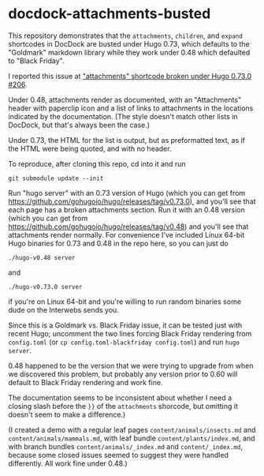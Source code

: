 # docdock-attachments-busted

This repository demonstrates that the `attachments`, `children`,
and `expand` shortcodes in DocDock are busted under Hugo 0.73, which
defaults to the "Goldmark" markdown library while they work under 0.48
which defaulted to "Black Friday".

I reported this issue at ["attachments" shortcode broken under Hugo
0.73.0 #206](https://github.com/vjeantet/hugo-theme-docdock/issues/206).

Under 0.48, attachments render as documented, with an "Attachments"
header with paperclip icon and a list of links to attachments in the
locations indicated by the documentation.  (The style doesn't match
other lists in DocDock, but that's always been the case.)

Under 0.73, the HTML for the list is output, but as preformatted text,
as if the HTML were being quoted, and with no header.

To reproduce, after cloning this repo, cd into it and run

    git submodule update --init

Run "hugo server" with an 0.73 version of Hugo (which you can get
from https://github.com/gohugoio/hugo/releases/tag/v0.73.0),
and you'll see that each page has a broken attachments
section.  Run it with an 0.48 version (which you can get from
https://github.com/gohugoio/hugo/releases/tag/v0.48) and you'll see that
attachments render normally.  For convenience I've included Linux 64-bit
Hugo binaries for 0.73 and 0.48 in the repo here, so you can just do

    ./hugo-v0.48 server

and

    ./hugo-v0.73.0 server

if you're on Linux 64-bit and you're willing to run random binaries some
dude on the Interwebs sends you.

Since this is a Goldmark vs. Black Friday issue, it can be tested just
with recent Hugo; uncomment the two lines forcing Black Friday rendering
from `config.toml` (or `cp config.toml-blackfriday config.toml`) and run
`hugo server`.

0.48 happened to be the version that we were trying to upgrade from when
we discovered this problem, but probably any version prior to 0.60 will
default to Black Friday rendering and work fine.

The documentation seems to be inconsistent about whether I need a closing
slash before the `}}` of the `attachments` shorcode, but omitting it
doesn't seem to make a difference.)

(I created a demo with a regular leaf pages `content/animals/insects.md`
and `content/animals/mammals.md`, with leaf bundle `content/plants/index.md`,
and with branch bundles `content/animals/_index.md` and `content/_index.md`,
because some closed issues seemed to suggest they were handled
differently.  All work fine under 0.48.)

